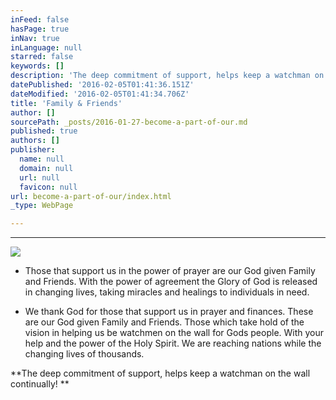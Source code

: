 ```yaml
---
inFeed: false
hasPage: true
inNav: true
inLanguage: null
starred: false
keywords: []
description: 'The deep commitment of support, helps keep a watchman on the wall continually!  '
datePublished: '2016-02-05T01:41:36.151Z'
dateModified: '2016-02-05T01:41:34.706Z'
title: 'Family & Friends'
author: []
sourcePath: _posts/2016-01-27-become-a-part-of-our.md
published: true
authors: []
publisher:
  name: null
  domain: null
  url: null
  favicon: null
url: become-a-part-of-our/index.html
_type: WebPage

---
```

****
![](https://the-grid-user-content.s3-us-west-2.amazonaws.com/e18b16b7-d111-46a4-8b2b-cd8b93795674.jpg)

* Those that support us in the power of prayer are our God given Family and Friends. With the power of agreement the Glory of God is released in changing lives, taking miracles and healings to individuals in need. 

* We thank God for those that support us in prayer and finances. These  are our God given Family and Friends. Those which take hold of the vision in helping us be watchmen on the wall for Gods people. With your help and the power of the Holy Spirit. We are reaching nations while the changing lives of thousands. 

**The deep commitment of support, helps keep a watchman on the wall continually!  **